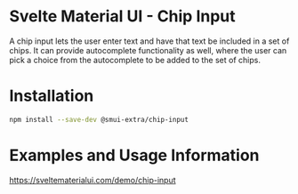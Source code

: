 # Svelte Material UI - Chip Input

A chip input lets the user enter text and have that text be included in a set of chips. It can provide autocomplete functionality as well, where the user can pick a choice from the autocomplete to be added to the set of chips.

# Installation

```sh
npm install --save-dev @smui-extra/chip-input
```

# Examples and Usage Information

https://sveltematerialui.com/demo/chip-input
